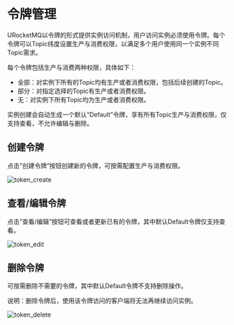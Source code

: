 # 令牌管理

URocketMQ以令牌的形式提供实例访问机制，用户访问实例必须使用令牌。每个令牌可以Topic纬度设置生产与消费权限，以满足多个用户使用同一个实例不同Topic需求。

每个令牌包括生产与消费两种权限，具体如下：
* 全部：对实例下所有的Topic均有生产或者消费权限，包括后续创建的Topic。
* 部分：对指定选择的Topic有生产或者消费权限。
* 无：对实例下所有Topic均为生产或者消费权限。

实例创建会自动生成一个默认“Default”令牌，享有所有Topic生产与消费权限，仅支持查看，不允许编辑与删除。

## 创建令牌

点击”创建令牌“按钮创建新的令牌，可按需配置生产与消费权限。

![token_create](/rocketmq/images/token_create.png)

## 查看/编辑令牌

点击”查看/编辑”按钮可查看或者更新已有的令牌，其中默认Default令牌仅支持查看。

![token_edit](/rocketmq/images/token_edit.png)

## 删除令牌

可按需删除不需要的令牌，其中默认Default令牌不支持删除操作。

说明：删除令牌后，使用该令牌访问的客户端将无法再继续访问实例。

![token_delete](/rocketmq/images/token_delete.png)